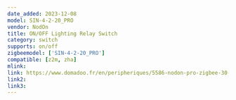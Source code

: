 ```yaml
---
date_added: 2023-12-08
model: SIN-4-2-20_PRO
vendor: NodOn
title: ON/OFF Lighting Relay Switch
category: switch
supports: on/off
zigbeemodel: ['SIN-4-2-20_PRO']
compatible: [z2m, zha]
mlink: 
link: https://www.domadoo.fr/en/peripheriques/5586-nodon-pro-zigbee-30-onoff-lighting-relay-switch-3700313925317.html
link2: 
link3: 
---
```

